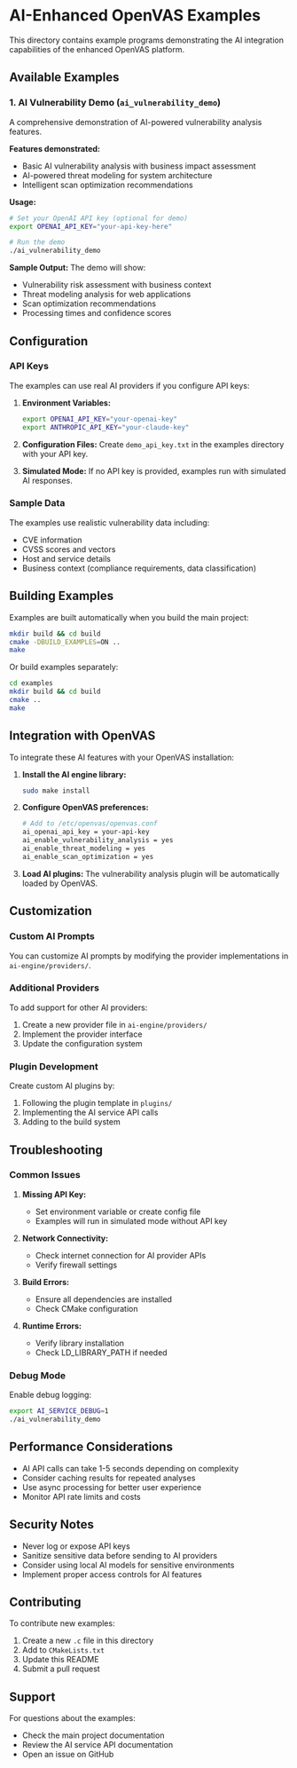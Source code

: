 # AI-Enhanced OpenVAS Examples

This directory contains example programs demonstrating the AI integration capabilities of the enhanced OpenVAS platform.

## Available Examples

### 1. AI Vulnerability Demo (`ai_vulnerability_demo`)

A comprehensive demonstration of AI-powered vulnerability analysis features.

**Features demonstrated:**
- Basic AI vulnerability analysis with business impact assessment
- AI-powered threat modeling for system architecture
- Intelligent scan optimization recommendations

**Usage:**
```bash
# Set your OpenAI API key (optional for demo)
export OPENAI_API_KEY="your-api-key-here"

# Run the demo
./ai_vulnerability_demo
```

**Sample Output:**
The demo will show:
- Vulnerability risk assessment with business context
- Threat modeling analysis for web applications
- Scan optimization recommendations
- Processing times and confidence scores

## Configuration

### API Keys

The examples can use real AI providers if you configure API keys:

1. **Environment Variables:**
   ```bash
   export OPENAI_API_KEY="your-openai-key"
   export ANTHROPIC_API_KEY="your-claude-key"
   ```

2. **Configuration Files:**
   Create `demo_api_key.txt` in the examples directory with your API key.

3. **Simulated Mode:**
   If no API key is provided, examples run with simulated AI responses.

### Sample Data

The examples use realistic vulnerability data including:
- CVE information
- CVSS scores and vectors
- Host and service details
- Business context (compliance requirements, data classification)

## Building Examples

Examples are built automatically when you build the main project:

```bash
mkdir build && cd build
cmake -DBUILD_EXAMPLES=ON ..
make
```

Or build examples separately:
```bash
cd examples
mkdir build && cd build
cmake ..
make
```

## Integration with OpenVAS

To integrate these AI features with your OpenVAS installation:

1. **Install the AI engine library:**
   ```bash
   sudo make install
   ```

2. **Configure OpenVAS preferences:**
   ```bash
   # Add to /etc/openvas/openvas.conf
   ai_openai_api_key = your-api-key
   ai_enable_vulnerability_analysis = yes
   ai_enable_threat_modeling = yes
   ai_enable_scan_optimization = yes
   ```

3. **Load AI plugins:**
   The vulnerability analysis plugin will be automatically loaded by OpenVAS.

## Customization

### Custom AI Prompts

You can customize AI prompts by modifying the provider implementations in `ai-engine/providers/`.

### Additional Providers

To add support for other AI providers:
1. Create a new provider file in `ai-engine/providers/`
2. Implement the provider interface
3. Update the configuration system

### Plugin Development

Create custom AI plugins by:
1. Following the plugin template in `plugins/`
2. Implementing the AI service API calls
3. Adding to the build system

## Troubleshooting

### Common Issues

1. **Missing API Key:**
   - Set environment variable or create config file
   - Examples will run in simulated mode without API key

2. **Network Connectivity:**
   - Check internet connection for AI provider APIs
   - Verify firewall settings

3. **Build Errors:**
   - Ensure all dependencies are installed
   - Check CMake configuration

4. **Runtime Errors:**
   - Verify library installation
   - Check LD_LIBRARY_PATH if needed

### Debug Mode

Enable debug logging:
```bash
export AI_SERVICE_DEBUG=1
./ai_vulnerability_demo
```

## Performance Considerations

- AI API calls can take 1-5 seconds depending on complexity
- Consider caching results for repeated analyses
- Use async processing for better user experience
- Monitor API rate limits and costs

## Security Notes

- Never log or expose API keys
- Sanitize sensitive data before sending to AI providers
- Consider using local AI models for sensitive environments
- Implement proper access controls for AI features

## Contributing

To contribute new examples:
1. Create a new `.c` file in this directory
2. Add to `CMakeLists.txt`
3. Update this README
4. Submit a pull request

## Support

For questions about the examples:
- Check the main project documentation
- Review the AI service API documentation
- Open an issue on GitHub